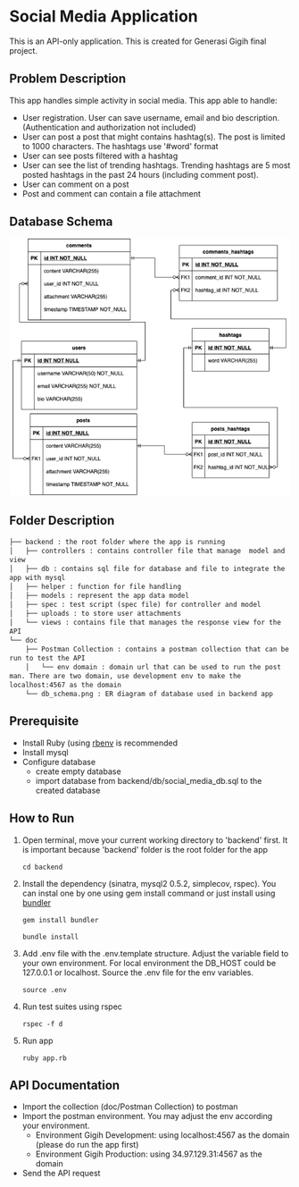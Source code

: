 # Social Media Application

This is an API-only application. This is created for Generasi Gigih final project.

## Problem Description

This app handles simple activity in social media. This app able to handle:

- User registration. User can save username, email and bio description. (Authentication and authorization not included)
- User can post a post that might contains hashtag(s). The post is limited to 1000 characters. The hashtags use '#word' format
- User can see posts filtered with a hashtag
- User can see the list of trending hashtags. Trending hashtags are 5 most posted hashtags in the past 24 hours (including comment post).
- User can comment on a post
- Post and comment can contain a file attachment

## Database Schema

![db_schema](doc/db_schema.png)

## Folder Description

```
├── backend : the root folder where the app is running
│   ├── controllers : contains controller file that manage  model and  view
│   ├── db : contains sql file for database and file to integrate the app with mysql
│   ├── helper : function for file handling
│   ├── models : represent the app data model
│   ├── spec : test script (spec file) for controller and model
│   ├── uploads : to store user attachments
│   └── views : contains file that manages the response view for the API
└── doc
    ├── Postman Collection : contains a postman collection that can be run to test the API
    │   └── env domain : domain url that can be used to run the post man. There are two domain, use development env to make the localhost:4567 as the domain
    └── db_schema.png : ER diagram of database used in backend app
```

## Prerequisite

- Install Ruby (using [rbenv](https://github.com/rbenv/rbenv) is recommended
- Install mysql
- Configure database
  - create empty database
  - import database from backend/db/social_media_db.sql to the created database

## How to Run

1. Open terminal, move your current working directory to 'backend' first. It is important because 'backend' folder is the root folder for the app
   ```
   cd backend
   ```
2. Install the dependency (sinatra, mysql2 0.5.2, simplecov, rspec). You can instal one by one using gem install command or just install using [bundler](https://bundler.io/)

   ```
   gem install bundler
   ```

   ```
   bundle install
   ```

3. Add .env file with the .env.template structure. Adjust the variable field to your own environment. For local environment the DB_HOST could be 127.0.0.1 or localhost. Source the .env file for the env variables.

   ```
   source .env
   ```

4. Run test suites using rspec
   ```
   rspec -f d
   ```
5. Run app
   ```
   ruby app.rb
   ```

## API Documentation

- Import the collection (doc/Postman Collection) to postman
- Import the postman environment. You may adjust the env according your environment.
  - Environment Gigih Development: using localhost:4567 as the domain (please do run the app first)
  - Environment Gigih Production: using 34.97.129.31:4567 as the domain
- Send the API request

